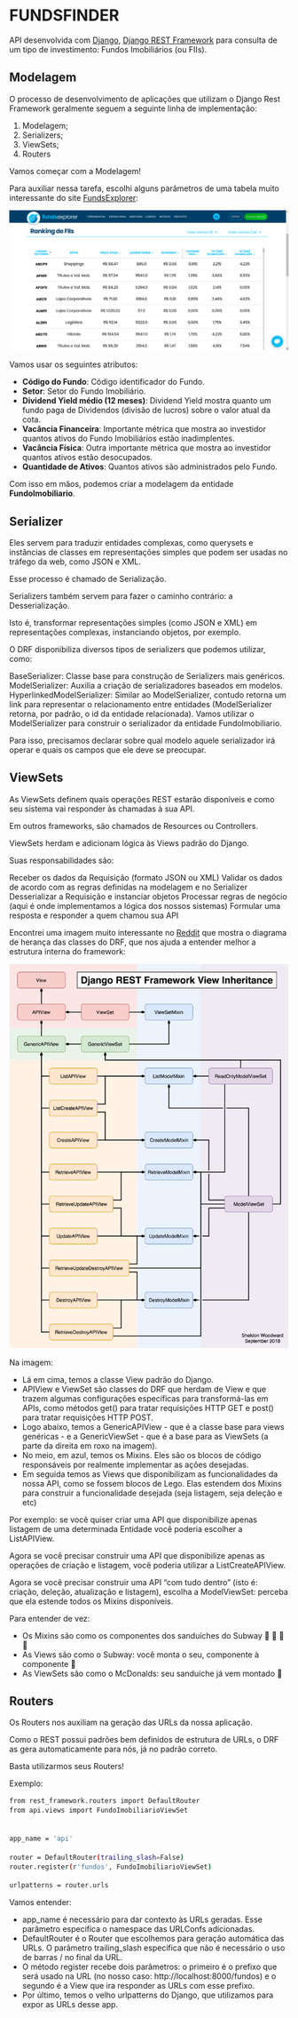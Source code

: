 # FUNDSFINDER

API desenvolvida com [Django](https://www.djangoproject.com/), [Django REST Framework](https://www.django-rest-framework.org/) para consulta de um tipo de investimento: Fundos Imobiliários (ou FIIs).

## Modelagem

O processo de desenvolvimento de aplicações que utilizam o Django Rest Framework geralmente seguem a seguinte linha de implementação:

1. Modelagem;
2. Serializers;
3. ViewSets;
4. Routers

Vamos começar com a Modelagem!

Para auxiliar nessa tarefa, escolhi alguns parâmetros de uma tabela muito interessante do site [FundsExplorer](https://www.fundsexplorer.com.br/ranking):

![fundos](img-readme/funds.png)

Vamos usar os seguintes atributos:

- **Código do Fundo**: Código identificador do Fundo.
- **Setor**: Setor do Fundo Imobiliário.
- **Dividend Yield médio (12 meses)**: Dividend Yield mostra quanto um fundo paga de Dividendos (divisão de lucros) sobre o valor atual da cota.
- **Vacância Financeira**: Importante métrica que mostra ao investidor quantos ativos do Fundo Imobiliários estão inadimplentes.
- **Vacância Física**: Outra importante métrica que mostra ao investidor quantos ativos estão desocupados.
- **Quantidade de Ativos**: Quantos ativos são administrados pelo Fundo.

Com isso em mãos, podemos criar a modelagem da entidade **FundoImobiliario**.

## Serializer

Eles servem para traduzir entidades complexas, como querysets e instâncias de classes em representações simples que podem ser usadas no tráfego da web, como JSON e XML.

Esse processo é chamado de Serialização.

Serializers também servem para fazer o caminho contrário: a Desserialização.

Isto é, transformar representações simples (como JSON e XML) em representações complexas, instanciando objetos, por exemplo.

O DRF disponibiliza diversos tipos de serializers que podemos utilizar, como:

BaseSerializer: Classe base para construção de Serializers mais genéricos.
ModelSerializer: Auxilia a criação de serializadores baseados em modelos.
HyperlinkedModelSerializer: Similar ao ModelSerializer, contudo retorna um link para representar o relacionamento entre entidades (ModelSerializer retorna, por padrão, o id da entidade relacionada).
Vamos utilizar o ModelSerializer para construir o serializador da entidade FundoImobiliario.

Para isso, precisamos declarar sobre qual modelo aquele serializador irá operar e quais os campos que ele deve se preocupar.

## ViewSets

As ViewSets definem quais operações REST estarão disponíveis e como seu sistema vai responder às chamadas à sua API.

Em outros frameworks, são chamados de Resources ou Controllers.

ViewSets herdam e adicionam lógica às Views padrão do Django.

Suas responsabilidades são:

Receber os dados da Requisição (formato JSON ou XML)
Validar os dados de acordo com as regras definidas na modelagem e no Serializer
Desserializar a Requisição e instanciar objetos
Processar regras de negócio (aqui é onde implementamos a lógica dos nossos sistemas)
Formular uma resposta e responder a quem chamou sua API

Encontrei uma imagem muito interessante no [Reddit](https://www.reddit.com/r/django/comments/9grsum/a_django_rest_framework_view_inheritance_diagram/) que mostra o diagrama de herança das classes do DRF, que nos ajuda a entender melhor a estrutura interna do framework:

![drf-classes](img-readme/drf-classes.png)

Na imagem:

- Lá em cima, temos a classe View padrão do Django.
- APIView e ViewSet são classes do DRF que herdam de View e que trazem algumas configurações específicas para transformá-las em APIs, como métodos get() para tratar requisições HTTP GET e post() para tratar requisições HTTP POST.
- Logo abaixo, temos a GenericAPIView - que é a classe base para views genéricas - e a GenericViewSet - que é a base para as ViewSets (a parte da direita em roxo na imagem).
- No meio, em azul, temos os Mixins. Eles são os blocos de código responsáveis por realmente implementar as ações desejadas.
- Em seguida temos as Views que disponibilizam as funcionalidades da nossa API, como se fossem blocos de Lego. Elas estendem dos Mixins para construir a funcionalidade desejada (seja listagem, seja deleção e etc)

Por exemplo: se você quiser criar uma API que disponibilize apenas listagem de uma determinada Entidade você poderia escolher a ListAPIView.

Agora se você precisar construir uma API que disponibilize apenas as operações de criação e listagem, você poderia utilizar a ListCreateAPIView.

Agora se você precisar construir uma API “com tudo dentro” (isto é: criação, deleção, atualização e listagem), escolha a ModelViewSet: perceba que ela estende todos os Mixins disponíveis.

Para entender de vez:

- Os Mixins são como os componentes dos sanduíches do Subway :tomato: :bread: :poultry_leg: :meat_on_bone:
- As Views são como o Subway: você monta o seu, componente à componente :bread:
- As ViewSets são como o McDonalds: seu sanduíche já vem montado :hamburger:

## Routers

Os Routers nos auxiliam na geração das URLs da nossa aplicação.

Como o REST possui padrões bem definidos de estrutura de URLs, o DRF as gera automaticamente para nós, já no padrão correto.

Basta utilizarmos seus Routers!

Exemplo:

```bash
from rest_framework.routers import DefaultRouter
from api.views import FundoImobiliarioViewSet


app_name = 'api'

router = DefaultRouter(trailing_slash=False)
router.register(r'fundos', FundoImobiliarioViewSet)

urlpatterns = router.urls
```

Vamos entender:

- app_name é necessário para dar contexto às URLs geradas. Esse parâmetro especifica o namespace das URLConfs adicionadas.
- DefaultRouter é o Router que escolhemos para geração automática das URLs. O parâmetro trailing_slash especifica que não é necessário o uso de barras / no final da URL.
- O método register recebe dois parâmetros: o primeiro é o prefixo que será usado na URL (no nosso caso: http://localhost:8000/fundos) e o segundo é a View que ira responder as URLs com esse prefixo.
- Por último, temos o velho urlpatterns do Django, que utilizamos para expor as URLs desse app.
